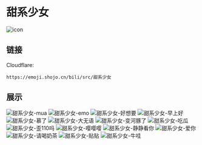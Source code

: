 # 甜系少女
![icon](https://emoji.shojo.cn/bili/src/甜系少女/icon.png)
## 链接
Cloudflare:
```
https://emoji.shojo.cn/bili/src/甜系少女
```
## 展示
![甜系少女-mua](https://emoji.shojo.cn/bili/src/甜系少女/甜系少女-mua.png)
![甜系少女-emo](https://emoji.shojo.cn/bili/src/甜系少女/甜系少女-emo.png)
![甜系少女-好想要](https://emoji.shojo.cn/bili/src/甜系少女/甜系少女-好想要.png)
![甜系少女-早上好](https://emoji.shojo.cn/bili/src/甜系少女/甜系少女-早上好.png)
![甜系少女-慕了](https://emoji.shojo.cn/bili/src/甜系少女/甜系少女-慕了.png)
![甜系少女-大无语](https://emoji.shojo.cn/bili/src/甜系少女/甜系少女-大无语.png)
![甜系少女-变河豚了](https://emoji.shojo.cn/bili/src/甜系少女/甜系少女-变河豚了.png)
![甜系少女-吃瓜](https://emoji.shojo.cn/bili/src/甜系少女/甜系少女-吃瓜.png)
![甜系少女-歪110吗](https://emoji.shojo.cn/bili/src/甜系少女/甜系少女-歪110吗.png)
![甜系少女-嘤嘤嘤](https://emoji.shojo.cn/bili/src/甜系少女/甜系少女-嘤嘤嘤.png)
![甜系少女-静静看你](https://emoji.shojo.cn/bili/src/甜系少女/甜系少女-静静看你.png)
![甜系少女-爱你](https://emoji.shojo.cn/bili/src/甜系少女/甜系少女-爱你.png)
![甜系少女-请喝奶茶](https://emoji.shojo.cn/bili/src/甜系少女/甜系少女-请喝奶茶.png)
![甜系少女-贴贴](https://emoji.shojo.cn/bili/src/甜系少女/甜系少女-贴贴.png)
![甜系少女-牛哇](https://emoji.shojo.cn/bili/src/甜系少女/甜系少女-牛哇.png)
